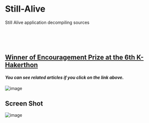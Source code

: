 # Still-Alive
Still Alive application decompiling sources

<br>
<br>
<br>

## [Winner of Encouragement Prize at the 6th K-Hakerthon](http://www.newsis.com/view/?id=NISX20181108_0000467462&cID=10808&pID=10800)

#### *You can see related articles if you click on the link above.*

![image](https://user-images.githubusercontent.com/38183241/55457379-b4953700-5624-11e9-9f09-abf462e93cea.png)


## Screen Shot


![image](https://user-images.githubusercontent.com/38183241/72682380-c7272100-3b0f-11ea-8416-0c89770dd179.png)
